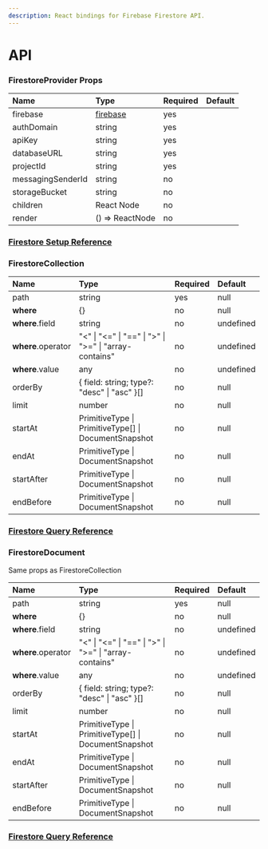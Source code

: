 ```yaml
---
description: React bindings for Firebase Firestore API.
---
```


# API

### FirestoreProvider Props

| Name | Type | Required | Default |
| :--- | :--- | :--- | :--- |
| firebase | [firebase](https://www.npmjs.com/package/firebase) | yes |  |
| authDomain | string | yes |  |
| apiKey | string | yes |  |
| databaseURL | string | yes |  |
| projectId | string | yes |  |
| messagingSenderId | string | no |  |
| storageBucket | string | no |  |
| children | React Node | no |  |
| render | \(\) =&gt; ReactNode | no |  |

### [Firestore Setup Reference](https://firebase.google.com/docs/firestore/quickstart)

### FirestoreCollection

| Name | Type | Required | Default |
| :--- | :--- | :--- | :--- |
| path | string | yes | null |
| **where** | {} | no | null |
| **where**.field | string | no | undefined |
| **where**.operator | "&lt;" \| "&lt;=" \| "==" \| "&gt;" \| "&gt;=" \| "array-contains" | no | undefined |
| **where**.value | any | no | undefined |
| orderBy | { field: string; type?: "desc" \| "asc" }\[\] | no | null |
| limit | number | no | null |
| startAt | PrimitiveType \| PrimitiveType\[\] \| DocumentSnapshot | no | null |
| endAt | PrimitiveType \| DocumentSnapshot | no | null |
| startAfter | PrimitiveType \| DocumentSnapshot | no | null |
| endBefore | PrimitiveType \| DocumentSnapshot | no | null |

### [Firestore Query Reference](https://firebase.google.com/docs/firestore/query-data/get-data)

### FirestoreDocument

Same props as FirestoreCollection 

| Name | Type | Required | Default |
| :--- | :--- | :--- | :--- |
| path | string | yes | null |
| **where** | {} | no | null |
| **where**.field | string | no | undefined |
| **where**.operator | "&lt;" \| "&lt;=" \| "==" \| "&gt;" \| "&gt;=" \| "array-contains" | no | undefined |
| **where**.value | any | no | undefined |
| orderBy | { field: string; type?: "desc" \| "asc" }\[\] | no | null |
| limit | number | no | null |
| startAt | PrimitiveType \| PrimitiveType\[\] \| DocumentSnapshot | no | null |
| endAt | PrimitiveType \| DocumentSnapshot | no | null |
| startAfter | PrimitiveType \| DocumentSnapshot | no | null |
| endBefore | PrimitiveType \| DocumentSnapshot | no | null |

### [Firestore Query Reference](https://firebase.google.com/docs/firestore/query-data/get-data)

